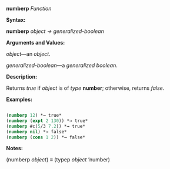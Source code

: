 **numberp** *Function* 



**Syntax:** 



**numberp** *object → generalized-boolean* 



**Arguments and Values:** 



*object*—an *object*. 



*generalized-boolean*—a *generalized boolean*. 



**Description:** 



Returns *true* if *object* is of *type* **number**; otherwise, returns *false*. 







 



 



**Examples:**
```lisp

(numberp 12) *→ true* 
(numberp (expt 2 130)) *→ true* 
(numberp #c(5/3 7.2)) *→ true* 
(numberp nil) *→ false* 
(numberp (cons 1 2)) *→ false* 

```
**Notes:** 



(numberp *object*) *≡* (typep *object* ’number) 



